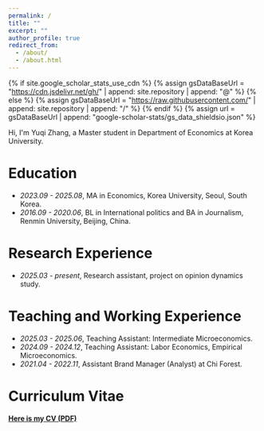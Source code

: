 ```yaml
---
permalink: /
title: ""
excerpt: ""
author_profile: true
redirect_from: 
  - /about/
  - /about.html
---
```


{% if site.google_scholar_stats_use_cdn %}
{% assign gsDataBaseUrl = "https://cdn.jsdelivr.net/gh/" | append: site.repository | append: "@" %}
{% else %}
{% assign gsDataBaseUrl = "https://raw.githubusercontent.com/" | append: site.repository | append: "/" %}
{% endif %}
{% assign url = gsDataBaseUrl | append: "google-scholar-stats/gs_data_shieldsio.json" %}

<span class='anchor' id='about-me'></span>

Hi, I'm Yuqi Zhang, a Master student in Department of Economics at Korea University. 

#  Education
- *2023.09 - 2025.08*, MA in Economics, Korea University, Seoul, South Korea.
- *2016.09 - 2020.06*, BL in International politics and BA in Journalism, Renmin University, Beijing, China.



#  Research Experience
- *2025.03 - present*, Research assistant, project on opinion dynamics study.



# Teaching and Working Experience
- *2025.03 - 2025.06*, Teaching Assistant: Intermediate Microeconomics.
- *2024.09 - 2024.12*, Teaching Assistant: Labor Economics, Empirical Microeconomics.
- *2021.04 - 2022.11*, Assistant Brand Manager (Analyst) at Chi Forest.

# Curriculum Vitae
**[Here is my CV (PDF)](/blob/main/docs/CV_YuqiZhang.pdf)**

